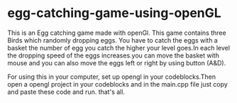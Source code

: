 # egg-catching-game-using-openGL

This is an Egg catching game made with openGl. This game contains three Birds which randomly dropping eggs. You have to catch the eggs with a basket the number of egg you catch the higher your level goes.In each level the dropping speed of the eggs increases.you can move the basket with mouse and you can also move the eggs left or right by using button (A&D).

For using this in your computer, set up opengl in your codeblocks.Then open a opengl project in your codeblocks and in the main.cpp file just copy and paste these code and run. that's all.
